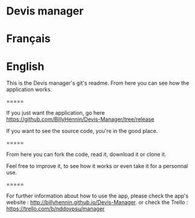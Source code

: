 Devis manager
======

Français
======


English
======

This is the Devis manager's git's readme. From here you can see how the application works.

=====

If you just want the application, go here https://github.com/BillyHennin/Devis-Manager/tree/release

If you want to see the source code, you're in the good place.

=====

From here you can fork the code, read it, download it or clone it.

Feel free to improve it, to see how it works or even take it for a personnal use.

=====

For further information about how to use the app, please check the app's website : http://billyhennin.github.io/Devis-Manager. or check the Trello : https://trello.com/b/nddovpsu/manager
